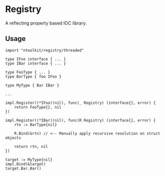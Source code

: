 # Registry

A reflecting property based IOC library.

## Usage

    import "ntoolkit/registry/threaded"

    type IFoo interface { ... }
    type IBar interface { ... }

    type FooType { ... }
    type BarType { foo IFoo }

    type MyType { Bar IBar }

    ...

    impl.Register((*IFoo)(nil), func(_ Registry) (interface{}, error) {
        return FooType{}, nil
    })

    impl.Register((*IBar)(nil), func(R Registry) (interface{}, error) {
        rtn := BarType{nil}

        R.Bind(&rtn) // <-- Manually apply recursive resolution on struct objects

        return rtn, nil
    })

    target := MyType{nil}
    impl.Bind(&target)
    target.Bar.Bar()
